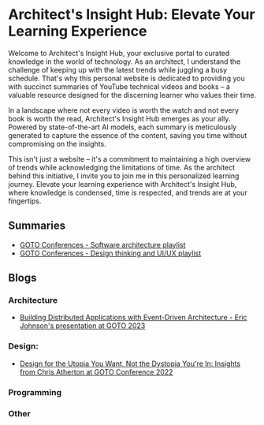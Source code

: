 # Architect's Insight Hub: Elevate Your Learning Experience

Welcome to Architect's Insight Hub, your exclusive portal to curated knowledge in the world of technology. As an architect, I understand the challenge of keeping up with the latest trends while juggling a busy schedule. That's why this personal website is dedicated to providing you with succinct summaries of YouTube technical videos and books – a valuable resource designed for the discerning learner who values their time.

In a landscape where not every video is worth the watch and not every book is worth the read, Architect's Insight Hub emerges as your ally. Powered by state-of-the-art AI models, each summary is meticulously generated to capture the essence of the content, saving you time without compromising on the insights.

This isn't just a website – it's a commitment to maintaining a high overview of trends while acknowledging the limitations of time. As the architect behind this initiative, I invite you to join me in this personalized learning journey. Elevate your learning experience with Architect's Insight Hub, where knowledge is condensed, time is respected, and trends are at your fingertips.

## Summaries

* [GOTO Conferences - Software architecture playlist](goto_sw_arch_list.md)
* [GOTO Conferences - Design thinking and UI/UX playlist](goto_dt_ui_ux.md)
<!-- * [GOTO Conferences - Programming languages playlist](goto_programming_lang.md) -->

## Blogs

### Architecture

* [Building Distributed Applications with Event-Driven Architecture - Eric Johnson's presentation at GOTO 2023](blog/architecture/eda.md)

### Design:

* [Design for the Utopia You Want, Not the Dystopia You're In: Insights from Chris Atherton at GOTO Conference 2022](blog/design/design_for_the_utopia.md)

### Programming

### Other